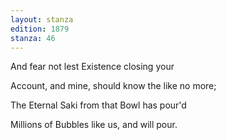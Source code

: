 ```yaml
---
layout: stanza
edition: 1879
stanza: 46
---
```


And fear not lest Existence closing your

Account, and mine, should know the like no more;

The Eternal Saki from that Bowl has pour'd

Millions of Bubbles like us, and will pour.